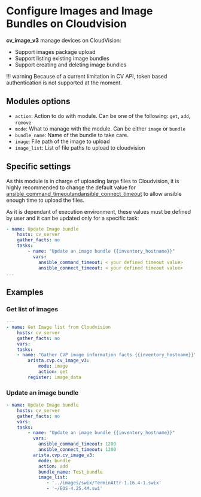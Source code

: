 # Configure Images and Image Bundles on Cloudvision

__cv_image_v3__ manage devices on CloudVision:

- Support images package upload
- Support listing existing image bundles
- Support creating and deleting image bundles

!!! warning
    Because of a current limitation in CV API, token based authentication is not supported at the moment.

## Modules options

- `action`: Action to do with module. Can be one of the following: `get`, `add`, `remove`
- `mode`: What to manage with the module. Can be either `image` or `bundle`
- `bundle_name`: Name of the bundle to take care.
- `image`: File path of the image to upload
- `image_list`: List of file paths to upload to cloudvision


## Specific settings

As this module is in charge of uploading large files to Cloudvision, it is highly recommended to change the default value for [ansible_command_timeoutandansible_connect_timeout](https://docs.ansible.com/ansible/latest/network/getting_started/network_connection_options.html) to allow ansible enough time to upload the files.

As it is dependant of execution environment, these values must be defined by user and it can be updated only for a specific task:

```yaml
- name: Update Image bundle
    hosts: cv_server
    gather_facts: no
    tasks:
        - name: "Update an image bundle {{inventory_hostname}}"
          vars:
            ansible_command_timeout: < your defined timeout value>
            ansible_connect_timeout: < your defined timeout value>
...
```

## Examples

### Get list of images

```yaml
---
- name: Get Image list from Cloudvision
    hosts: cv_server
    gather_facts: no
    vars:
    tasks:
    - name: "Gather CVP image information facts {{inventory_hostname}}"
        arista.cvp.cv_image_v3:
            mode: image
            action: get
        register: image_data
```

### Update an image bundle

```yaml
- name: Update Image bundle
    hosts: cv_server
    gather_facts: no
    vars:
    tasks:
        - name: "Update an image bundle {{inventory_hostname}}"
          vars:
            ansible_command_timeout: 1200
            ansible_connect_timeout: 1200
          arista.cvp.cv_image_v3:
            mode: bundle
            action: add
            bundle_name: Test_bundle
            image_list:
               - '../images/swix/TerminAttr-1.16.4-1.swix'
               - '~/EOS-4.25.4M.swi'
```
